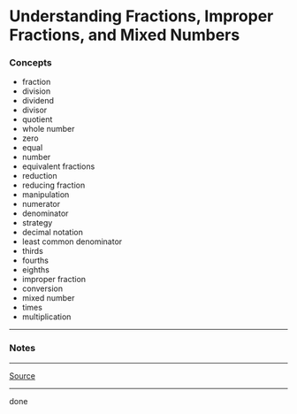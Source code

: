 # Understanding Fractions, Improper Fractions, and Mixed Numbers

### Concepts

- fraction
- division
- dividend
- divisor
- quotient
- whole number
- zero
- equal
- number
- equivalent fractions
- reduction
- reducing fraction
- manipulation
- numerator
- denominator
- strategy
- decimal notation
- least common denominator
- thirds
- fourths
- eighths
- improper fraction
- conversion
- mixed number
- times
- multiplication

---

### Notes

---

[Source](https://youtu.be/qyW2mWvvtZ8)

---

done